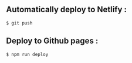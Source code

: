 ## Automatically deploy to Netlify :

`$ git push`

## Deploy to Github pages :

`$ npm run deploy`
